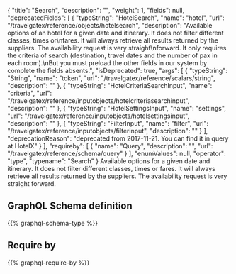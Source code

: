 {
  "title": "Search",
  "description": "",
  "weight": 1,
  "fields": null,
  "deprecatedFields": [
    {
      "typeString": "HotelSearch",
      "name": "hotel",
      "url": "/travelgatex/reference/objects/hotelsearch",
      "description": "Available options of an hotel for a given date and itinerary. It does not filter different classes, times or\nfares. It will always retrieve all results returned by the suppliers. The availability request is very straight\nforward. It only requires the criteria of search (destination, travel dates and the number of pax in each room).\nBut you must preload the other fields in our system by complete the fields absents.",
      "isDeprecated": true,
      "args": [
        {
          "typeString": "String",
          "name": "token",
          "url": "/travelgatex/reference/scalars/string",
          "description": ""
        },
        {
          "typeString": "HotelCriteriaSearchInput",
          "name": "criteria",
          "url": "/travelgatex/reference/inputobjects/hotelcriteriasearchinput",
          "description": ""
        },
        {
          "typeString": "HotelSettingsInput",
          "name": "settings",
          "url": "/travelgatex/reference/inputobjects/hotelsettingsinput",
          "description": ""
        },
        {
          "typeString": "FilterInput",
          "name": "filter",
          "url": "/travelgatex/reference/inputobjects/filterinput",
          "description": ""
        }
      ],
      "deprecationReason": "deprecated from 2017-11-21. You can find it in query at HotelX"
    }
  ],
  "requireby": [
    {
      "name": "Query",
      "description": "",
      "url": "/travelgatex/reference/schema/query"
    }
  ],
  "enumValues": null,
  "operator": "type",
  "typename": "Search"
}
Available options for a given date and itinerary. It does not filter different classes, times or
fares. It will always retrieve all results returned by the suppliers. The availability request is very straight
forward.
## GraphQL Schema definition

{{% graphql-schema-type %}}

## Require by

{{% graphql-require-by %}}
